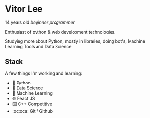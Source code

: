# Vitor Lee 

14 years old _beginner programmer_. 

Enthusiast of python & web development technologies.

Studying more about Python, mostly in libraries, doing bot's, Machine Learning Tools and Data Science

## Stack 
A few things I'm working and learning:
- 🐍 Python 
- 📅 Data Science
- 🤖 Machine Learning 
- 🌐 React JS
- ⌨️ C++ Competitive 
- :octoca: Git / Github
